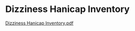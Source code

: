 # Dizziness Hanicap Inventory

[Dizziness Hanicap Inventory.pdf](Dizziness%20Hanicap%20Inventory%205c1fdf0689834fc8ba52adf58467c389/Dizziness_Hanicap_Inventory.pdf)